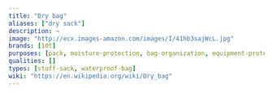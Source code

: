 ```yaml
---
title: "Dry bag"
aliases: ["dry sack"]
description: ~
image: "http://ecx.images-amazon.com/images/I/41hb3sajWcL.jpg"
brands: [10t]
purposes: [pack, moisture-protection, bag-organization, equipment-protection, laundry]
qualities: []
types: [stuff-sack, waterproof-bag]
wiki: "https://en.wikipedia.org/wiki/Dry_bag"
---
```

